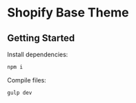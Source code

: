 # Shopify Base Theme

## Getting Started
Install dependencies:
```bash
npm i
```
Compile files:
```
gulp dev
```

